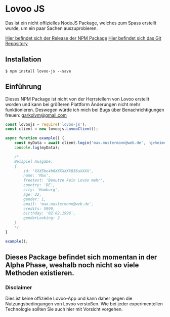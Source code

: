 # Lovoo JS

Das ist ein nicht offizielles NodeJS Package, welches zum Spass erstellt wurde, um ein paar Sachen auszuprobieren.

[Hier befindet sich der Release der NPM Package](https://www.npmjs.com/package/lovoo-js)
[Hier befindet sich das Git Repository](https://github.com/DavAlbert/lovoo-js)


## Installation
```
$ npm install lovoo-js --save
```

## Einführung

Dieses NPM Package ist nicht von der Herrstellern von Lovoo erstellt worden und kann bei größeren Plattform Änderungen nicht mehr funktionieren. Deswegen würde ich mich bei Bugs über Benachrichtigungen freuen: garkolym@gmail.com

```javascript
const lovoojs = require('lovoo-js');
const client = new lovoojs.LovooClient();

async function example() {
    const myData = await client.login('max.mustermann@web.de', 'geheimespasswort');
    console.log(myData);

    /*
    Beispiel Ausgabe:
    {
        id: 'XXX5be4b0XXXXXXX836aXXXX',
        name: 'Max',
        freetext: 'Benutze kein Lovoo mehr',
        country: 'DE',
        city: 'Hamburg',
        age: 22,
        gender: 1,
        email: 'max.mustermann@web.de',
        credits: 5999,
        birthday: '02.02.1996',
        genderLooking: 2
    }
    */
}

example();
```

## Dieses Package befindet sich momentan in der Alpha Phase, weshalb noch nicht so viele Methoden existieren.

### Disclaimer

Dies ist keine offizielle Lovoo-App und kann daher gegen die Nutzungsbedingungen von Lovoo verstoßen. Wie bei jeder experimentellen Technologie sollten Sie auch hier mit Vorsicht vorgehen.